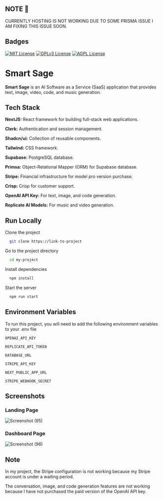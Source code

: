 ## NOTE 🚨
CURRENTLY HOSTING IS NOT WORKING DUE TO SOME PRISMA ISSUE I AM FIXING THIS ISSUE SOON.


## Badges

[![MIT License](https://img.shields.io/badge/License-MIT-green.svg)](https://choosealicense.com/licenses/mit/)
[![GPLv3 License](https://img.shields.io/badge/License-GPL%20v3-yellow.svg)](https://opensource.org/licenses/)
[![AGPL License](https://img.shields.io/badge/license-AGPL-blue.svg)](http://www.gnu.org/licenses/agpl-3.0)


# **Smart Sage**

**Smart Sage** is an AI Software as a Service (SaaS) application that provides text, image, video, code, and music generation.

 


## **Tech Stack**
**NextJS:** React framework for building full-stack web applications.

**Clerk:** Authentication and session management.

**Shadcn/ui:** Collection of reusable components.

**Tailwind:** CSS framework.

**Supabase:** PostgreSQL database.

**Primsa:** Object-Relational Mapper (ORM) for Supabase database.

**Stripe:** Financial infrastructure for model pro version purchase.

**Crisp:** Crisp for customer support.

**OpenAI API Key:** For text, image, and code generation.

**Replicate AI Models:** For music and video generation.

## Run Locally

Clone the project

```bash
  git clone https://link-to-project
```

Go to the project directory

```bash
  cd my-project
```

Install dependencies

```bash
  npm install
```

Start the server

```bash
  npm run start
```


## Environment Variables

To run this project, you will need to add the following environment variables to your .env file

`OPENAI_API_KEY`

`REPLICATE_API_TOKEN`

`DATABASE_URL`

`STRIPE_API_KEY`

`NEXT_PUBLIC_APP_URL`

`STRIPE_WEBHOOK_SECRET`


## Screenshots

### Landing Page

![Screenshot (95)](https://github.com/purvjoshi04/smart-sage/assets/101319136/1be2005c-5e31-46c0-9e14-abcfc253471a)

### Dashboard Page

![Screenshot (96)](https://github.com/purvjoshi04/smart-sage/assets/101319136/cacfe8ee-232a-421c-a814-fddbadb0dc9e)



## Note

In my project, the Stripe configuration is not working because my Stripe account is under a waiting period.

The conversation, image, and code generation features are not working because I have not purchased the paid version of the OpenAI API key.
